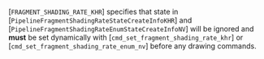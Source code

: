 [`FRAGMENT_SHADING_RATE_KHR`] specifies that state in
[`PipelineFragmentShadingRateStateCreateInfoKHR`]
and [`PipelineFragmentShadingRateEnumStateCreateInfoNV`]
will be ignored and  **must**  be set dynamically with
[`cmd_set_fragment_shading_rate_khr`]
or [`cmd_set_fragment_shading_rate_enum_nv`]
before any drawing commands.